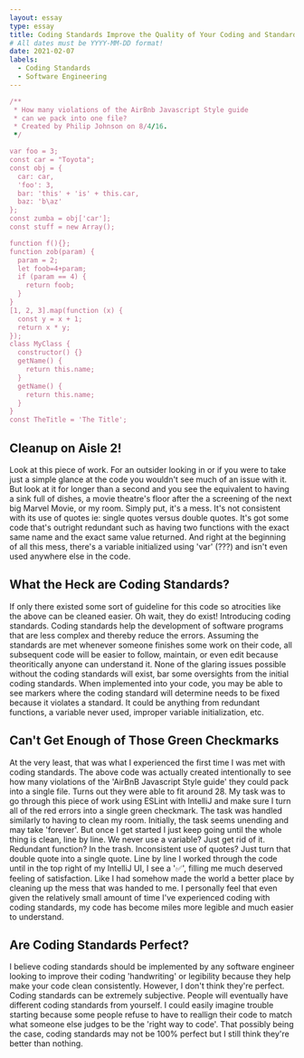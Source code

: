 ```yaml
---
layout: essay
type: essay
title: Coding Standards Improve the Quality of Your Coding and Standards
# All dates must be YYYY-MM-DD format!
date: 2021-02-07
labels:
  - Coding Standards
  - Software Engineering
---
```


```ruby
/**
 * How many violations of the AirBnb Javascript Style guide 
 * can we pack into one file?
 * Created by Philip Johnson on 8/4/16.
 */

var foo = 3;
const car = "Toyota";
const obj = {
  car: car,
  'foo': 3,
  bar: 'this' + 'is' + this.car,
  baz: 'b\az'
};
const zumba = obj['car'];
const stuff = new Array();

function f(){};
function zob(param) {
  param = 2;
  let foob=4+param;
  if (param == 4) {
    return foob;
  }
}
[1, 2, 3].map(function (x) {
  const y = x + 1;
  return x * y;
});
class MyClass {
  constructor() {}
  getName() {
    return this.name;
  }
  getName() {
    return this.name;
  }
}
const TheTitle = 'The Title';
```

## Cleanup on Aisle 2!

Look at this piece of work. For an outsider looking in or if you were to take just a simple glance at the code you wouldn't see much of an issue with it. But look at it for longer than a second and you see the equivalent to having a sink full of dishes, a movie theatre's floor after the a screening of the next big Marvel Movie, or my room. Simply put, it's a mess. It's not consistent with its use of quotes ie: single quotes versus double quotes. It's got some code that's outright redundant such as having two functions with the exact same name and the exact same value returned. And right at the beginning of all this mess, there's a variable initialized using 'var' (???) and isn't even used anywhere else in the code. 

## What the Heck are Coding Standards?

If only there existed some sort of guideline for this code so atrocities like the above can be cleaned easier. Oh wait, they do exist! Introducing coding standards. Coding standards help the development of software programs that are less complex and thereby reduce the errors. Assuming the standards are met whenever someone finishes some work on their code, all subsequent code will be easier to follow, maintain, or even edit because theoritically anyone can understand it. None of the glaring issues possible without the coding standards will exist, bar some oversights from the initial coding standards. When implemented into your code, you may be able to see markers where the coding standard will determine needs to be fixed because it violates a standard. It could be anything from redundant functions, a variable never used, improper variable initialization, etc. 

## Can't Get Enough of Those Green Checkmarks

At the very least, that was what I experienced the first time I was met with coding standards. The above code was actually created intentionally to see how many violations of the 'AirBnB Javascript Style guide' they could pack into a single file. Turns out they were able to fit around 28. My task was to go through this piece of work using ESLint with IntelliJ and make sure I turn all of the red errors into a single green checkmark. The task was handled similarly to having to clean my room. Initially, the task seems unending and may take 'forever'. But once I get started I just keep going until the whole thing is clean, line by line. We never use a variable? Just get rid of it. Redundant function? In the trash. Inconsistent use of quotes? Just turn that double quote into a single quote. Line by line I worked through the code until in the top right of my IntelliJ UI, I see a '✅', filling me much deserved feeling of satisfaction. Like I had somehow made the world a better place by cleaning up the mess that was handed to me. I personally feel that even given the relatively small amount of time I've experienced coding with coding standards, my code has become miles more legible and much easier to understand.

## Are Coding Standards Perfect?

I believe coding standards should be implemented by any software engineer looking to improve their coding 'handwriting' or legibility because they help make your code clean consistently. However, I don't think they're perfect. Coding standards can be extremely subjective. People will eventually have different coding standards from yourself. I could easily imagine trouble starting because some people refuse to have to reallign their code to match what someone else judges to be the 'right way to code'. That possibly being the case, coding standards may not be 100% perfect but I still think they're better than nothing.